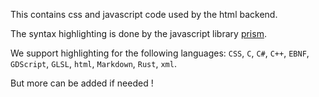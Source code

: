 This contains css and javascript code used by the html backend.

The syntax highlighting is done by the javascript library [prism](https://prismjs.com/).

We support highlighting for the following languages: `CSS`, `C`, `C#`, `C++`, `EBNF`, `GDScript`, `GLSL`, `html`, `Markdown`, `Rust`, `xml`.

But more can be added if needed !
